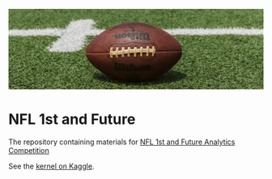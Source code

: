 ![image](https://github.com/Lexie88rus/NFL-1st-and-Future/raw/master/assets/image.jpg)
# NFL 1st and Future
The repository containing materials for [NFL 1st and Future Analytics Competition](https://www.kaggle.com/c/nfl-playing-surface-analytics)

See the [kernel on Kaggle](https://www.kaggle.com/aleksandradeis/nfl-injury-analysis).
